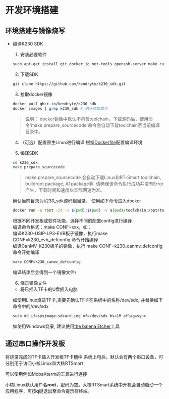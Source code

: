 # 开发环境搭建

<!-- - [从零开始玩转K230](./doc/从零开始玩转K230.pdf) -->
    
## 环境搭建与镜像烧写

- 编译K230 SDK

    1. 安装必要软件
    ```bash
    sudo apt-get install git docker.io net-tools openssh-server make curl -y
    ```

    2. 下载SDK
    ```bash
    git clone https://github.com/kendryte/k230_sdk.git
    ```

    3. 拉取docker镜像
    ```bash
    docker pull ghcr.io/kendryte/k230_sdk
    docker images | grep k230_sdk # 确认拉取成功
    ```
    > 说明： docker镜像中默认不包含toolchain，下载源码后，使用命令'make prepare_sourcecode'命令会自动下载toolchain至当前编译目录中。

    4. （可选）配置原生Linux进行编译
    根据[Dockerfile](./doc/Dockerfile)配置编译环境

    5. 编译SDK
    ```bash
    cd k230_sdk
    make prepare_sourcecode
    ```
    > make prepare_sourcecode 会自动下载Linux和RT-Smart toolchain, buildroot package, AI package等. 请确保该命令执行成功并没有Error产生，下载时间和速度以实际网速为准。

    确认当前目录为k230_sdk源码根目录，
    使用如下命令进入docker
    ```bash
    docker run -u root -it -v $(pwd):$(pwd) -v $(pwd)/toolchain:/opt/toolchain -w $(pwd) ghcr.io/kendryte/k230_sdk /bin/bash
    ```
    根据不同开发板或软件功能，选择不同的配置config进行编译\
    编译命令格式：make CONF=xxx，如：\
    编译K230-USIP-LP3-EVB板子镜像，执行make CONF=k230_evb_defconfig 命令开始编译\
    编译CanMV-K230板子的镜像，执行 make CONF=k230_canmv_defconfig 命令开始编译
    ```bash
    make CONF=k230_canmv_defconfig
    ```
    编译结束后会得到一个镜像文件\

    6. 烧录镜像文件

    - 将已插入TF卡的U盘插入电脑
    
    如使用Linux烧录TF卡,需要先确认TF卡在系统中的名称/dev/sdx, 并替换如下命令中的/dev/sdx
    ```bash
    sudo dd if=sysimage-sdcard.img of=/dev/sdx bs=1M oflag=sync
    ```
    如使用Windows烧录, 建议使用[the balena Etcher](https://etcher.balena.io/)工具

## 通过串口操作开发板

将烧录完成的TF卡插入开发板TF卡槽中
系统上电后，默认会有两个串口设备，可分别用于访问小核Linux和大核RTSmart

可以使用例如MobaXterm的工具进行连接

小核Linux默认用户名**root**，密码为空。大核RTSmart系统中开机会自动启动一个应用程序，可按**q**键退出至命令提示符终端。

